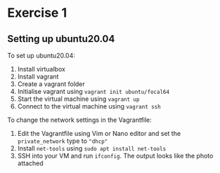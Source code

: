 # Exercise 1
## Setting up ubuntu20.04
To set up ubuntu20.04: 
1. Install virtualbox
1. Install vagrant
1. Create a vagrant folder
1. Initialise vagrant using `vagrant init ubuntu/focal64`
1. Start the virtual machine using `vagrant up `
1. Connect to the virtual machine using `vagrant ssh`

To change the network settings in the Vagrantfile:
1. Edit the Vagrantfile using Vim or Nano editor and set the `private_network` type to `"dhcp"`
1. Install `net-tools` using `sudo apt install net-tools`
1. SSH into your VM and run `ifconfig`. The output looks like the photo attached

